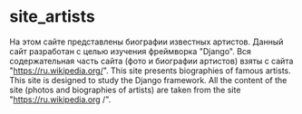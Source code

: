 # site_artists
На этом сайте представлены биографии известных артистов. Данный сайт разработан с целью изучения фреймворка "Django". Вся содержательная часть сайта (фото и биографии артистов) взяты с сайта "https://ru.wikipedia.org/".
This site presents biographies of famous artists. This site is designed to study the Django framework. All the content of the site (photos and biographies of artists) are taken from the site "https://ru.wikipedia.org /".
